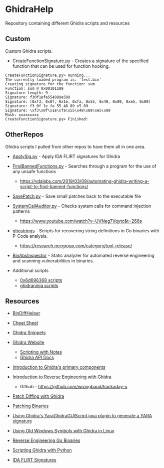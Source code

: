 # GhidraHelp
Repository containing different Ghidra scripts and resources

## Custom
Custom Ghidra scripts.

* CreateFunctionSignature.py - Creates a signature of the specified function that can be used for function hooking.

```
CreateFunctionSignature.py> Running...
The currently loaded program is: 'test.bin'
Creating signature for the function: sum
Function: sum @ 0x00101189
Signature length: 9
Signature: f30f1efa554889e589
Signature: [0xf3, 0x0f, 0x1e, 0xfa, 0x55, 0x48, 0x89, 0xe5, 0x89]
Signature: f3 0f 1e fa 55 48 89 e5 89 
Signature: \xf3\x0f\x1e\xfa\x55\x48\x89\xe5\x89
Mask: xxxxxxxxx
CreateFunctionSignature.py> Finished!
```


## OtherRepos
Ghidra scripts I pulled from other repos to have them all in one area.

- [ApplySig.py](https://github.com/NWMonster/ApplySig/blob/master/ApplySig.py) - Apply IDA FLIRT signatures for Ghidra

- [FindBannedFunctions.py](https://github.com/VDA-Labs/GHIDRA-Scripts/blob/master/FindBannedFunctions.py) - Searches through a program for the use of any unsafe functions
    - https://vdalabs.com/2019/03/09/automating-ghidra-writing-a-script-to-find-banned-functions/

- [SavePatch.py](https://github.com/schlafwandler/ghidra_SavePatch) - Save small patches back to the executable file

- [SystemCallAuditor.py](https://gist.github.com/cetfor/807c50add3cce7fbc36fa90252d7fba7) - Checks system calls for command injection patterns
    - https://www.youtube.com/watch?v=UVNeg7Vqytc&t=268s

- [ghostrings](https://github.com/nccgroup/ghostrings) - Scripts for recovering string definitions in Go binaries with P-Code analysis.
    - https://research.nccgroup.com/category/tool-release/

- [BinAbsInspector](https://github.com/KeenSecurityLab/BinAbsInspector) - Static analyzer for automated reverse engineering and scanning vulnerabilities in binaries.

- Additional scripts
   - [0x6d696368 scripts](https://github.com/0x6d696368/ghidra_scripts)
   - [ghidraninja scripts](https://github.com/ghidraninja/ghidra_scripts) 


## Resources

- [BinDiffHelper](https://github.com/ubfx/BinDiffHelper)

- [Cheat Sheet](https://ghidra-sre.org/CheatSheet.html)

- [Ghidra Snippets](https://github.com/HackOvert/GhidraSnippets)

- [Ghidra Website](https://ghidra.re)
    * [Scripting with Notes](https://ghidra.re/courses/GhidraClass/Intermediate/Scripting_withNotes.html#Scripting.html)
    - [Ghidra API Docs](https://ghidra.re/ghidra_docs/api/index.html)

- [Introduction to Ghidra's primary components](https://byte.how/posts/what-are-you-telling-me-ghidra/)

- [Introduction to Reverse Engineering with Ghidra](https://hackaday.io/course/172292-introduction-to-reverse-engineering-with-ghidra)

    - Github - https://github.com/wrongbaud/hackaday-u
- [Patch Diffing with Ghidra](https://blog.threatrack.de/2019/10/02/ghidra-patch-diff/)

- [Patching Binaries](https://materials.rangeforce.com/tutorial/2020/04/12/Patching-Binaries/)

- [Using Ghidra's YaraGhidraGUIScript.java plugin to generate a YARA signature](https://www.youtube.com/watch?v=tBvxVkJrkh0)

- [Using Old Windows Symbols with Ghidra in Linux](https://dannyquist.github.io/windows-symbols-ghidra/)

- [Reverse Engineering Go Binaries](https://cujo.com/reverse-engineering-go-binaries-with-ghidra/)

- [Scripting Ghidra with Python](https://deadc0de.re/articles/ghidra-scripting-python.html)

- [IDA FLIRT Signatures](https://github.com/push0ebp/sig-database)
